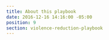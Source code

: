 ```yaml
---
title: About this playbook
date: 2016-12-16 14:16:00 -05:00
position: 9
section: violence-reduction-playbook
---
```


